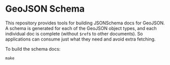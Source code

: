 # GeoJSON Schema

This repository provides tools for building JSONSchema docs for GeoJSON.  A schema is generated for each of the GeoJSON object types, and each individual doc is complete (without `$ref`s to other documents).  So applications can consume just what they need and avoid extra fetching.

To build the schema docs:

    make
